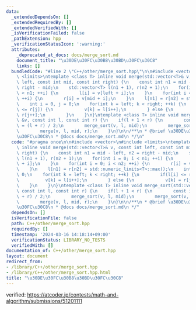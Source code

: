 ```yaml
---
data:
  _extendedDependsOn: []
  _extendedRequiredBy: []
  _extendedVerifiedWith: []
  _isVerificationFailed: false
  _pathExtension: hpp
  _verificationStatusIcon: ':warning:'
  attributes:
    _deprecated_at_docs: docs/merge_sort.md
    document_title: "\u30DE\u30FC\u30B8\u30BD\u30FC\u30C8"
    links: []
  bundledCode: "#line 2 \"C++/other/merge_sort.hpp\"\n\n#include <vector>\n#include\
    \ <limits>\ntemplate <class T> inline void merge(std::vector<T>& v, const int\
    \ left, const int mid, const int right) {\n    const int n1 = mid - left, n2 =\
    \ right - mid;\n    std::vector<T> l(n1 + 1), r(n2 + 1);\n    for(int i = 0; i\
    \ < n1; ++i) {\n        l[i] = v[left + i];\n    }\n    for(int i = 0; i < n2;\
    \ ++i) {\n        r[i] = v[mid + i];\n    }\n    l[n1] = r[n2] = std::numeric_limits<T>::max();\n\
    \    int i = 0, j = 0;\n    for(int k = left; k < right; ++k) {\n        if(l[i]\
    \ <= r[j]) {\n            v[k] = l[i++];\n        } else {\n            v[k] =\
    \ r[j++];\n        }\n    }\n}\ntemplate <class T> inline void merge_sort(std::vector<T>\
    \ &v, const int l, const int r) {\n    if(l + 1 < r) {\n        const int mid\
    \ = (l + r) / 2;\n        merge_sort(v, l, mid);\n        merge_sort(v, mid, r);\n\
    \        merge(v, l, mid, r);\n    }\n}\n\n/**\n * @brief \u30DE\u30FC\u30B8\u30BD\
    \u30FC\u30C8\n * @docs docs/merge_sort.md\n */\n"
  code: "#pragma once\n\n#include <vector>\n#include <limits>\ntemplate <class T>\
    \ inline void merge(std::vector<T>& v, const int left, const int mid, const int\
    \ right) {\n    const int n1 = mid - left, n2 = right - mid;\n    std::vector<T>\
    \ l(n1 + 1), r(n2 + 1);\n    for(int i = 0; i < n1; ++i) {\n        l[i] = v[left\
    \ + i];\n    }\n    for(int i = 0; i < n2; ++i) {\n        r[i] = v[mid + i];\n\
    \    }\n    l[n1] = r[n2] = std::numeric_limits<T>::max();\n    int i = 0, j =\
    \ 0;\n    for(int k = left; k < right; ++k) {\n        if(l[i] <= r[j]) {\n  \
    \          v[k] = l[i++];\n        } else {\n            v[k] = r[j++];\n    \
    \    }\n    }\n}\ntemplate <class T> inline void merge_sort(std::vector<T> &v,\
    \ const int l, const int r) {\n    if(l + 1 < r) {\n        const int mid = (l\
    \ + r) / 2;\n        merge_sort(v, l, mid);\n        merge_sort(v, mid, r);\n\
    \        merge(v, l, mid, r);\n    }\n}\n\n/**\n * @brief \u30DE\u30FC\u30B8\u30BD\
    \u30FC\u30C8\n * @docs docs/merge_sort.md\n */"
  dependsOn: []
  isVerificationFile: false
  path: C++/other/merge_sort.hpp
  requiredBy: []
  timestamp: '2024-03-16 14:18:14+09:00'
  verificationStatus: LIBRARY_NO_TESTS
  verifiedWith: []
documentation_of: C++/other/merge_sort.hpp
layout: document
redirect_from:
- /library/C++/other/merge_sort.hpp
- /library/C++/other/merge_sort.hpp.html
title: "\u30DE\u30FC\u30B8\u30BD\u30FC\u30C8"
---
```

verified: https://atcoder.jp/contests/math-and-algorithm/submissions/51201111